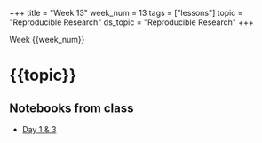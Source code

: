 +++
title = "Week 13"
week_num = 13
tags = ["lessons"]
topic = "Reproducible Research"
ds_topic = "Reproducible Research"
+++

Week {{week_num}}
# {{topic}}


## Notebooks from class
- [Day 1 & 3](https://psuastro416.github.io/Spring2025/tutorials/week13/)

<!--
## Wednesday
- During class time, work on class project & ask questions of instructor & TA
-->